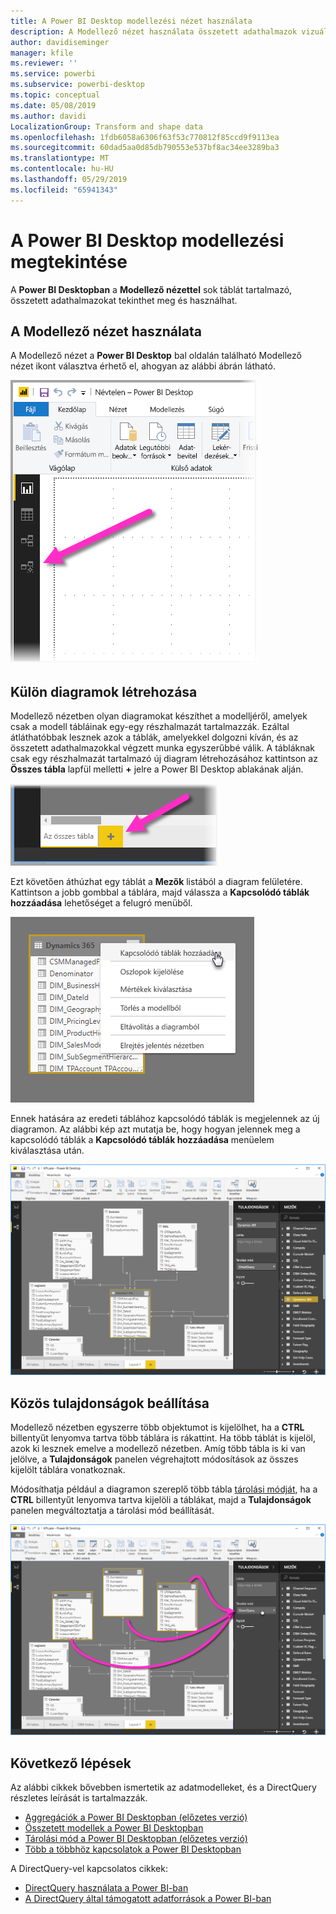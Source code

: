 ```yaml
---
title: A Power BI Desktop modellezési nézet használata
description: A Modellező nézet használata összetett adathalmazok vizuális megjelenítéséhez a Power BI Desktopban
author: davidiseminger
manager: kfile
ms.reviewer: ''
ms.service: powerbi
ms.subservice: powerbi-desktop
ms.topic: conceptual
ms.date: 05/08/2019
ms.author: davidi
LocalizationGroup: Transform and shape data
ms.openlocfilehash: 1fdb6058a6306f63f53c770812f85ccd9f9113ea
ms.sourcegitcommit: 60dad5aa0d85db790553e537bf8ac34ee3289ba3
ms.translationtype: MT
ms.contentlocale: hu-HU
ms.lasthandoff: 05/29/2019
ms.locfileid: "65941343"
---
```

# <a name="modeling-view-in-power-bi-desktop"></a>A Power BI Desktop modellezési megtekintése

A **Power BI Desktopban** a **Modellező nézettel** sok táblát tartalmazó, összetett adathalmazokat tekinthet meg és használhat.


## <a name="using-modeling-view"></a>A Modellező nézet használata

A Modellező nézet a **Power BI Desktop** bal oldalán található Modellező nézet ikont választva érhető el, ahogyan az alábbi ábrán látható.

![A Modellező nézet ikonja a Power BI Desktopban](media/desktop-modeling-view/modeling-view_02.png)

## <a name="creating-separate-diagrams"></a>Külön diagramok létrehozása

Modellező nézetben olyan diagramokat készíthet a modelljéről, amelyek csak a modell tábláinak egy-egy részhalmazát tartalmazzák. Ezáltal átláthatóbbak lesznek azok a táblák, amelyekkel dolgozni kíván, és az összetett adathalmazokkal végzett munka egyszerűbbé válik. A tábláknak csak egy részhalmazát tartalmazó új diagram létrehozásához kattintson az **Összes tábla** lapfül melletti **+** jelre a Power BI Desktop ablakának alján.

![Hozzon létre új diagramot a lapfülek melletti + jelre kattintva](media/desktop-modeling-view/modeling-view_03.png)

Ezt követően áthúzhat egy táblát a **Mezők** listából a diagram felületére. Kattintson a jobb gombbal a táblára, majd válassza a **Kapcsolódó táblák hozzáadása** lehetőséget a felugró menüből.

![Kattintson a jobb gombbal egy táblára, és válassza a Kapcsolódó táblák hozzáadása lehetőséget](media/desktop-modeling-view/modeling-view_04.png)

Ennek hatására az eredeti táblához kapcsolódó táblák is megjelennek az új diagramon. Az alábbi kép azt mutatja be, hogy hogyan jelennek meg a kapcsolódó táblák a **Kapcsolódó táblák hozzáadása** menüelem kiválasztása után.

![Kapcsolódó táblák megjelenítése](media/desktop-modeling-view/modeling-view_05.png)

## <a name="setting-common-properties"></a>Közös tulajdonságok beállítása

Modellező nézetben egyszerre több objektumot is kijelölhet, ha a **CTRL** billentyűt lenyomva tartva több táblára is rákattint. Ha több táblát is kijelöl, azok ki lesznek emelve a modellező nézetben. Amíg több tábla is ki van jelölve, a **Tulajdonságok** panelen végrehajtott módosítások az összes kijelölt táblára vonatkoznak.

Módosíthatja például a diagramon szereplő több tábla [tárolási módját](desktop-storage-mode.md), ha a **CTRL** billentyűt lenyomva tartva kijelöli a táblákat, majd a **Tulajdonságok** panelen megváltoztatja a tárolási mód beállítását.

![Jelöljön ki több táblát a CTRL billentyűt lenyomva tartva, és állítsa be a kijelölt táblák közös tulajdonságait](media/desktop-modeling-view/modeling-view_06.png)


## <a name="next-steps"></a>Következő lépések

Az alábbi cikkek bővebben ismertetik az adatmodelleket, és a DirectQuery részletes leírását is tartalmazzák.

* [Aggregációk a Power BI Desktopban (előzetes verzió)](desktop-aggregations.md)
* [Összetett modellek a Power BI Desktopban](desktop-composite-models.md)
* [Tárolási mód a Power BI Desktopban (előzetes verzió)](desktop-storage-mode.md)
* [Több a többhöz kapcsolatok a Power BI Desktopban](desktop-many-to-many-relationships.md)


A DirectQuery-vel kapcsolatos cikkek:

* [DirectQuery használata a Power BI-ban](desktop-directquery-about.md)
* [A DirectQuery által támogatott adatforrások a Power BI-ban](desktop-directquery-data-sources.md)
